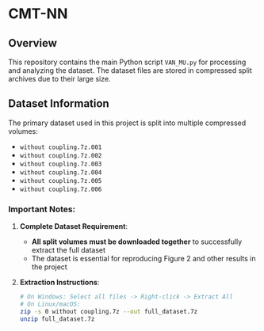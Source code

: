 # CMT-NN

## Overview
This repository contains the main Python script `VAN_MU.py` for processing and analyzing the dataset. The dataset files are stored in compressed split archives due to their large size.

## Dataset Information
The primary dataset used in this project is split into multiple compressed volumes:
- `without coupling.7z.001`
- `without coupling.7z.002`
- `without coupling.7z.003`
- `without coupling.7z.004`
- `without coupling.7z.005`
- `without coupling.7z.006`

### Important Notes:
1. **Complete Dataset Requirement**: 
   - **All split volumes must be downloaded together** to successfully extract the full dataset
   - The dataset is essential for reproducing Figure 2 and other results in the project

2. **Extraction Instructions**:
   ```bash
   # On Windows: Select all files -> Right-click -> Extract All
   # On Linux/macOS:
   zip -s 0 without coupling.7z --out full_dataset.7z
   unzip full_dataset.7z
